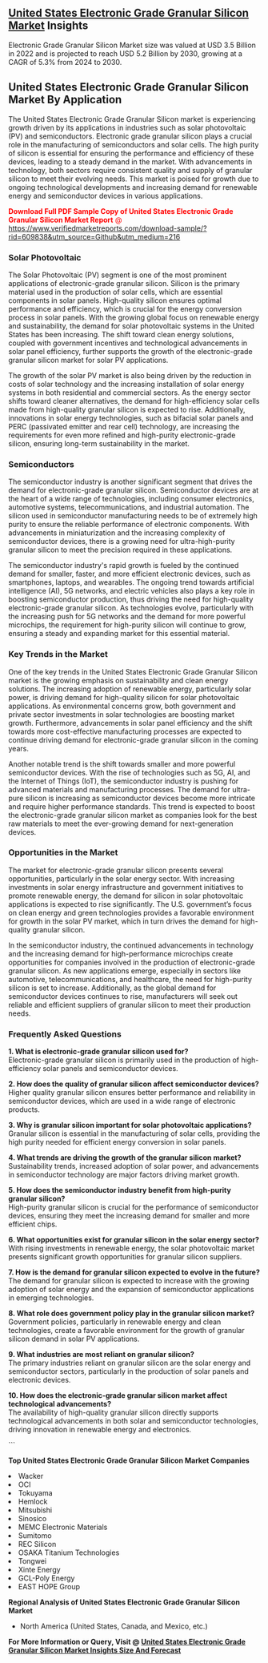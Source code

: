 <h2><a href="https://www.verifiedmarketreports.com/download-sample/?rid=609838&amp;utm_source=Github&amp;utm_medium=216" target="_blank">United States Electronic Grade Granular Silicon Market</a> Insights</h2><p>Electronic Grade Granular Silicon Market size was valued at USD 3.5 Billion in 2022 and is projected to reach USD 5.2 Billion by 2030, growing at a CAGR of 5.3% from 2024 to 2030.</p><p><h2>United States Electronic Grade Granular Silicon Market By Application</h2><p>The United States Electronic Grade Granular Silicon market is experiencing growth driven by its applications in industries such as solar photovoltaic (PV) and semiconductors. Electronic grade granular silicon plays a crucial role in the manufacturing of semiconductors and solar cells. The high purity of silicon is essential for ensuring the performance and efficiency of these devices, leading to a steady demand in the market. With advancements in technology, both sectors require consistent quality and supply of granular silicon to meet their evolving needs. This market is poised for growth due to ongoing technological developments and increasing demand for renewable energy and semiconductor devices in various applications.</p><p><p><span class=""><span style="color: #ff0000;"><strong>Download Full PDF Sample Copy of United States Electronic Grade Granular Silicon Market Report</strong> @ </span><a href="https://www.verifiedmarketreports.com/download-sample/?rid=609838&amp;utm_source=Github&amp;utm_medium=216" target="_blank">https://www.verifiedmarketreports.com/download-sample/?rid=609838&amp;utm_source=Github&amp;utm_medium=216</a></span></p></p><h3>Solar Photovoltaic</h3><p>The Solar Photovoltaic (PV) segment is one of the most prominent applications of electronic-grade granular silicon. Silicon is the primary material used in the production of solar cells, which are essential components in solar panels. High-quality silicon ensures optimal performance and efficiency, which is crucial for the energy conversion process in solar panels. With the growing global focus on renewable energy and sustainability, the demand for solar photovoltaic systems in the United States has been increasing. The shift toward clean energy solutions, coupled with government incentives and technological advancements in solar panel efficiency, further supports the growth of the electronic-grade granular silicon market for solar PV applications.</p><p>The growth of the solar PV market is also being driven by the reduction in costs of solar technology and the increasing installation of solar energy systems in both residential and commercial sectors. As the energy sector shifts toward cleaner alternatives, the demand for high-efficiency solar cells made from high-quality granular silicon is expected to rise. Additionally, innovations in solar energy technologies, such as bifacial solar panels and PERC (passivated emitter and rear cell) technology, are increasing the requirements for even more refined and high-purity electronic-grade silicon, ensuring long-term sustainability in the market.</p><h3>Semiconductors</h3><p>The semiconductor industry is another significant segment that drives the demand for electronic-grade granular silicon. Semiconductor devices are at the heart of a wide range of technologies, including consumer electronics, automotive systems, telecommunications, and industrial automation. The silicon used in semiconductor manufacturing needs to be of extremely high purity to ensure the reliable performance of electronic components. With advancements in miniaturization and the increasing complexity of semiconductor devices, there is a growing need for ultra-high-purity granular silicon to meet the precision required in these applications.</p><p>The semiconductor industry's rapid growth is fueled by the continued demand for smaller, faster, and more efficient electronic devices, such as smartphones, laptops, and wearables. The ongoing trend towards artificial intelligence (AI), 5G networks, and electric vehicles also plays a key role in boosting semiconductor production, thus driving the need for high-quality electronic-grade granular silicon. As technologies evolve, particularly with the increasing push for 5G networks and the demand for more powerful microchips, the requirement for high-purity silicon will continue to grow, ensuring a steady and expanding market for this essential material.</p><h3>Key Trends in the Market</h3><p>One of the key trends in the United States Electronic Grade Granular Silicon market is the growing emphasis on sustainability and clean energy solutions. The increasing adoption of renewable energy, particularly solar power, is driving demand for high-quality silicon for solar photovoltaic applications. As environmental concerns grow, both government and private sector investments in solar technologies are boosting market growth. Furthermore, advancements in solar panel efficiency and the shift towards more cost-effective manufacturing processes are expected to continue driving demand for electronic-grade granular silicon in the coming years.</p><p>Another notable trend is the shift towards smaller and more powerful semiconductor devices. With the rise of technologies such as 5G, AI, and the Internet of Things (IoT), the semiconductor industry is pushing for advanced materials and manufacturing processes. The demand for ultra-pure silicon is increasing as semiconductor devices become more intricate and require higher performance standards. This trend is expected to boost the electronic-grade granular silicon market as companies look for the best raw materials to meet the ever-growing demand for next-generation devices.</p><h3>Opportunities in the Market</h3><p>The market for electronic-grade granular silicon presents several opportunities, particularly in the solar energy sector. With increasing investments in solar energy infrastructure and government initiatives to promote renewable energy, the demand for silicon in solar photovoltaic applications is expected to rise significantly. The U.S. government’s focus on clean energy and green technologies provides a favorable environment for growth in the solar PV market, which in turn drives the demand for high-quality granular silicon.</p><p>In the semiconductor industry, the continued advancements in technology and the increasing demand for high-performance microchips create opportunities for companies involved in the production of electronic-grade granular silicon. As new applications emerge, especially in sectors like automotive, telecommunications, and healthcare, the need for high-purity silicon is set to increase. Additionally, as the global demand for semiconductor devices continues to rise, manufacturers will seek out reliable and efficient suppliers of granular silicon to meet their production needs.</p><h3>Frequently Asked Questions</h3><p><strong>1. What is electronic-grade granular silicon used for?</strong><br>Electronic-grade granular silicon is primarily used in the production of high-efficiency solar panels and semiconductor devices.</p><p><strong>2. How does the quality of granular silicon affect semiconductor devices?</strong><br>Higher quality granular silicon ensures better performance and reliability in semiconductor devices, which are used in a wide range of electronic products.</p><p><strong>3. Why is granular silicon important for solar photovoltaic applications?</strong><br>Granular silicon is essential in the manufacturing of solar cells, providing the high purity needed for efficient energy conversion in solar panels.</p><p><strong>4. What trends are driving the growth of the granular silicon market?</strong><br>Sustainability trends, increased adoption of solar power, and advancements in semiconductor technology are major factors driving market growth.</p><p><strong>5. How does the semiconductor industry benefit from high-purity granular silicon?</strong><br>High-purity granular silicon is crucial for the performance of semiconductor devices, ensuring they meet the increasing demand for smaller and more efficient chips.</p><p><strong>6. What opportunities exist for granular silicon in the solar energy sector?</strong><br>With rising investments in renewable energy, the solar photovoltaic market presents significant growth opportunities for granular silicon suppliers.</p><p><strong>7. How is the demand for granular silicon expected to evolve in the future?</strong><br>The demand for granular silicon is expected to increase with the growing adoption of solar energy and the expansion of semiconductor applications in emerging technologies.</p><p><strong>8. What role does government policy play in the granular silicon market?</strong><br>Government policies, particularly in renewable energy and clean technologies, create a favorable environment for the growth of granular silicon demand in solar PV applications.</p><p><strong>9. What industries are most reliant on granular silicon?</strong><br>The primary industries reliant on granular silicon are the solar energy and semiconductor sectors, particularly in the production of solar panels and electronic devices.</p><p><strong>10. How does the electronic-grade granular silicon market affect technological advancements?</strong><br>The availability of high-quality granular silicon directly supports technological advancements in both solar and semiconductor technologies, driving innovation in renewable energy and electronics.</p>```</p><p><strong>Top United States Electronic Grade Granular Silicon Market Companies</strong></p><div data-test-id=""><p><li>Wacker</li><li> OCI</li><li> Tokuyama</li><li> Hemlock</li><li> Mitsubishi</li><li> Sinosico</li><li> MEMC Electronic Materials</li><li> Sumitomo</li><li> REC Silicon</li><li> OSAKA Titanium Technologies</li><li> Tongwei</li><li> Xinte Energy</li><li> GCL-Poly Energy</li><li> EAST HOPE Group</li></p><div><strong>Regional Analysis of&nbsp;United States Electronic Grade Granular Silicon Market</strong></div><ul><li dir="ltr"><p dir="ltr">North America&nbsp;(United States, Canada, and Mexico, etc.)</p></li></ul><p><strong>For More Information or Query, Visit @&nbsp;</strong><strong><a href="https://www.verifiedmarketreports.com/product/electronic-grade-granular-silicon-market/?utm_source=Github&amp;utm_medium=216" target="_blank">United States Electronic Grade Granular Silicon Market Insights Size And Forecast</a></strong></p></div>
